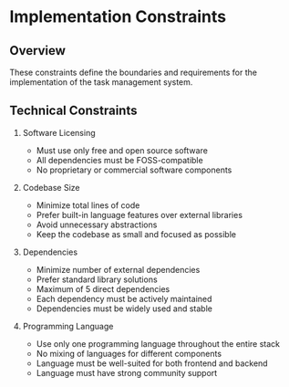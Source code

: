 # Implementation Constraints

## Overview
These constraints define the boundaries and requirements for the implementation of the task management system.

## Technical Constraints
1. Software Licensing
   - Must use only free and open source software
   - All dependencies must be FOSS-compatible
   - No proprietary or commercial software components

2. Codebase Size
   - Minimize total lines of code
   - Prefer built-in language features over external libraries
   - Avoid unnecessary abstractions
   - Keep the codebase as small and focused as possible

3. Dependencies
   - Minimize number of external dependencies
   - Prefer standard library solutions
   - Maximum of 5 direct dependencies
   - Each dependency must be actively maintained
   - Dependencies must be widely used and stable

4. Programming Language
   - Use only one programming language throughout the entire stack
   - No mixing of languages for different components
   - Language must be well-suited for both frontend and backend
   - Language must have strong community support 